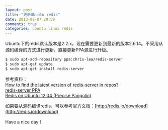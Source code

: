 ```yaml
---
layout: post
title: "更新Ubuntu redis"
date: 2013-08-07 20:59
comments: true
categories: ubuntu linux redis
---
```

Ubuntu下的redis默认版本是2.2.x，现在需要更新到最新的版本2.6.14。不采用从源码编译的方式进行更新，直接更新PPA源进行升级。

``` bash
$ sudo apt-add-repository ppa:chris-lea/redis-server
$ sudo apt-get update
$ sudo apt-get install redis-server
```

<!-- more -->

参考资料：  
[How to find the latest version of redis-server in repos?](http://askubuntu.com/questions/88265/how-to-find-the-latest-version-of-redis-server-in-repos)  
[redis-server PPA](https://launchpad.net/~chris-lea/+archive/redis-server)  
[Redis on Ubuntu 12.04 (Precise Pangolin)](https://library.linode.com/databases/redis/ubuntu-12.04-precise-pangolin)  

如果要从源码编译redis，可以参考官方文档：[http://redis.io/download](http://redis.io/download)

Have a nice day！